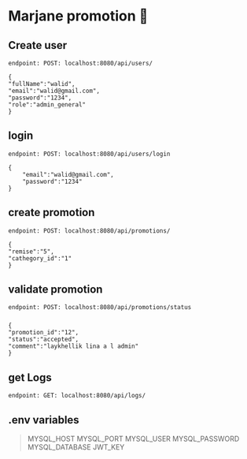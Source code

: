 # Marjane promotion 🚀

## Create user

    endpoint: POST: localhost:8080/api/users/
    
    {
    "fullName":"walid",
    "email":"walid@gmail.com",
    "password":"1234",
    "role":"admin_general"
    }

## login

    endpoint: POST: localhost:8080/api/users/login

    {
        "email":"walid@gmail.com",
        "password":"1234"
    }

## create promotion

    endpoint: POST: localhost:8080/api/promotions/

    {
    "remise":"5",
    "cathegory_id":"1"
    }

## validate promotion

    endpoint: POST: localhost:8080/api/promotions/status
###
    {
    "promotion_id":"12",
    "status":"accepted",
    "comment":"laykhellik lina a l admin"
    }

## get Logs

    endpoint: GET: localhost:8080/api/logs/

## .env variables
>MYSQL_HOST
>MYSQL_PORT
>MYSQL_USER
>MYSQL_PASSWORD
>MYSQL_DATABASE
>JWT_KEY
